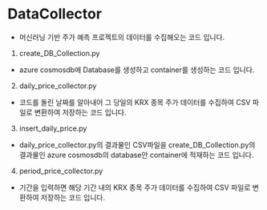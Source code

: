 # DataCollector
- 머신러닝 기반 주가 예측 프로젝트의 데이터를 수집해오는 코드 입니다.


1. create_DB_Collection.py
- azure cosmosdb에 Database를 생성하고 container를 생성하는 코드 입니다.


2. daily_price_collector.py
- 코드를 돌린 날짜를 알아내어 그 당일의 KRX 종목 주가 데이터를 수집하여 CSV 파일로 변환하여 저장하는 코드 입니다.


3. insert_daily_price.py
- daily_price_collector.py의 결과물인 CSV파일을 create_DB_Collection.py의 결과물인 azure cosmosdb의 database안 container에 적재하는 코드 입니다. 


4. period_price_collector.py
- 기간을 입력하면 해당 기간 내의 KRX 종목 주가 데이터를 수집하여 CSV 파일로 변환하여 저장하는 코드 입니다.
